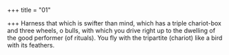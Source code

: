 +++
title = "01"

+++
Harness that which is swifter than mind, which has a triple chariot-box  and three wheels, o bulls,
with which you drive right up to the dwelling of the good performer (of  rituals). You fly with the tripartite (chariot) like a bird with its feathers. 